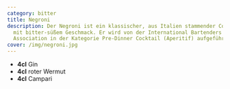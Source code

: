 ```yaml
---
category: bitter
title: Negroni
description: Der Negroni ist ein klassischer, aus Italien stammender Cocktail
  mit bitter-süßem Geschmack. Er wird von der International Bartenders
  Association in der Kategorie Pre-Dinner Cocktail (Aperitif) aufgeführt.
cover: /img/negroni.jpg
---
```

- **4cl** Gin
- **4cl** roter Wermut
- **4cl** Campari
